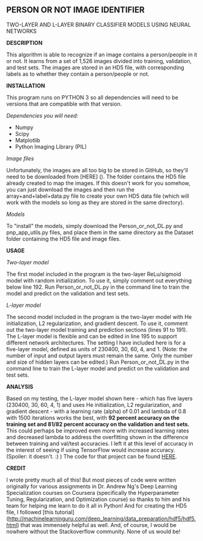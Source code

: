 ## PERSON OR NOT IMAGE IDENTIFIER

TWO-LAYER AND L-LAYER BINARY CLASSIFIER MODELS USING NEURAL NETWORKS

**DESCRIPTION** 

This algorithm is able to recognize if an image contains a person/people in it or not. It learns from a set of 1,526 images divided into training, validation, and test sets. The images are stored in an HD5 file, with corresponding labels as to whether they contain a person/people or not.

**INSTALLATION**

This program runs on PYTHON 3 so all dependencies will need to be versions that are compatible with that version.

*Dependencies you will need:*

- Numpy
- Scipy
- Matplotlib
- Python Imaging Library (PIL)

*Image files*

Unfortunately, the images are all too big to be stored in GitHub, so they'll need to be downloaded from [HERE] (). The folder contains the HD5 file already created to map the images. If this doesn't work for you somehow, you can just download the images and then run the array+and+label+data.py file to create your own HD5 data file (which will work with the models so long as they are stored in the same directory).

*Models*

To "install" the models, simply download the Person_or_not_DL.py and pnp_app_utils.py files, and place them in the same directory as the Dataset folder containing the HD5 file and image files.

**USAGE**

*Two-layer model*

The first model included in the program is the two-layer ReLu/sigmoid model with random initialization. To use it, simply comment out everything below line 192. Run Person_or_not_DL.py in the command line to train the model and predict on the validation and test sets.

*L-layer model*

The second model included in the program is the two-layer model with He initialization, L2 regularization, and gradient descent. To use it, comment out the two-layer model training and prediction sections (lines 91 to 191). The L-layer model is flexible and can be edited in line 195 to support different network architectures. The setting I have included here is for a five-layer model, defined as units of 230400, 30, 60, 4, and 1. (Note: the number of input and output layers must remain the same. Only the number and size of hidden layers can be edited.) Run Person_or_not_DL.py in the command line to train the L-layer model and predict on the validation and test sets.

**ANALYSIS**

Based on my testing, the L-layer model shown here - which has five layers (230400, 30, 60, 4, 1) and uses He initialization, L2 regularization, and gradient descent - with a learning rate (alpha) of 0.01 and lambda of 0.8 with 1500 iterations works the best, with **92 percent accuracy on the training set and 81/82 percent accuracy on the validation and test sets.** This could perhaps be improved even more with increased learning rates and decreased lambda to address the overfitting shown in the difference between training and val/test accuracies. I left it at this level of accuracy in the interest of seeing if using TensorFlow would increase accuracy. (Spoiler: it doesn't. :) ) The code for that project can be found [HERE]().

**CREDIT**

I wrote pretty much all of this! But most pieces of code were written originally for various assignments in Dr. Andrew Ng's Deep Learning Specialization courses on Coursera (specifically the Hyperparameter Tuning, Regularization, and Optimization course) so thanks to him and his team for helping me learn to do it all in Python! And for creating the HD5 file, I followed [this tutorial] (http://machinelearninguru.com/deep_learning/data_preparation/hdf5/hdf5.html) that was immensely helpful as well. And, of course, I would be nowhere without the Stackoverflow community. None of us would be!
